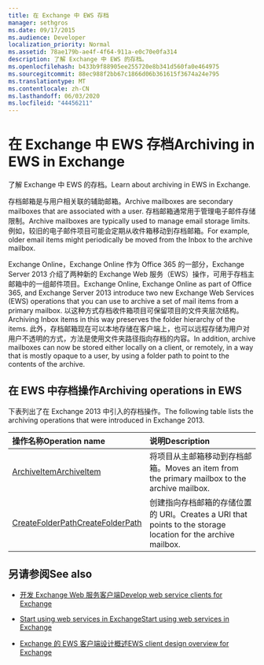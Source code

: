 ```yaml
---
title: 在 Exchange 中 EWS 存档
manager: sethgros
ms.date: 09/17/2015
ms.audience: Developer
localization_priority: Normal
ms.assetid: 78ae179b-ae4f-4f64-911a-e0c70e0fa314
description: 了解 Exchange 中 EWS 的存档。
ms.openlocfilehash: b433b9f88905ee255720e8b341d560fa0e464975
ms.sourcegitcommit: 88ec988f2bb67c1866d06b361615f3674a24e795
ms.translationtype: MT
ms.contentlocale: zh-CN
ms.lasthandoff: 06/03/2020
ms.locfileid: "44456211"
---
```

# <a name="archiving-in-ews-in-exchange"></a><span data-ttu-id="5335d-103">在 Exchange 中 EWS 存档</span><span class="sxs-lookup"><span data-stu-id="5335d-103">Archiving in EWS in Exchange</span></span>

<span data-ttu-id="5335d-104">了解 Exchange 中 EWS 的存档。</span><span class="sxs-lookup"><span data-stu-id="5335d-104">Learn about archiving in EWS in Exchange.</span></span>
  
<span data-ttu-id="5335d-105">存档邮箱是与用户相关联的辅助邮箱。</span><span class="sxs-lookup"><span data-stu-id="5335d-105">Archive mailboxes are secondary mailboxes that are associated with a user.</span></span> <span data-ttu-id="5335d-106">存档邮箱通常用于管理电子邮件存储限制。</span><span class="sxs-lookup"><span data-stu-id="5335d-106">Archive mailboxes are typically used to manage email storage limits.</span></span> <span data-ttu-id="5335d-107">例如，较旧的电子邮件项目可能会定期从收件箱移动到存档邮箱。</span><span class="sxs-lookup"><span data-stu-id="5335d-107">For example, older email items might periodically be moved from the Inbox to the archive mailbox.</span></span> 
  
<span data-ttu-id="5335d-108">Exchange Online，Exchange Online 作为 Office 365 的一部分，Exchange Server 2013 介绍了两种新的 Exchange Web 服务（EWS）操作，可用于存档主邮箱中的一组邮件项目。</span><span class="sxs-lookup"><span data-stu-id="5335d-108">Exchange Online, Exchange Online as part of Office 365, and Exchange Server 2013 introduce two new Exchange Web Services (EWS) operations that you can use to archive a set of mail items from a primary mailbox.</span></span> <span data-ttu-id="5335d-109">以这种方式存档收件箱项目可保留项目的文件夹层次结构。</span><span class="sxs-lookup"><span data-stu-id="5335d-109">Archiving Inbox items in this way preserves the folder hierarchy of the items.</span></span> <span data-ttu-id="5335d-110">此外，存档邮箱现在可以本地存储在客户端上，也可以远程存储为用户对用户不透明的方式，方法是使用文件夹路径指向存档的内容。</span><span class="sxs-lookup"><span data-stu-id="5335d-110">In addition, archive mailboxes can now be stored either locally on a client, or remotely, in a way that is mostly opaque to a user, by using a folder path to point to the contents of the archive.</span></span>
  
## <a name="archiving-operations-in-ews"></a><span data-ttu-id="5335d-111">在 EWS 中存档操作</span><span class="sxs-lookup"><span data-stu-id="5335d-111">Archiving operations in EWS</span></span>

<span data-ttu-id="5335d-112">下表列出了在 Exchange 2013 中引入的存档操作。</span><span class="sxs-lookup"><span data-stu-id="5335d-112">The following table lists the archiving operations that were introduced in Exchange 2013.</span></span> 
  
|<span data-ttu-id="5335d-113">**操作名称**</span><span class="sxs-lookup"><span data-stu-id="5335d-113">**Operation name**</span></span>|<span data-ttu-id="5335d-114">**说明**</span><span class="sxs-lookup"><span data-stu-id="5335d-114">**Description**</span></span>|
|:-----|:-----|
|[<span data-ttu-id="5335d-115">ArchiveItem</span><span class="sxs-lookup"><span data-stu-id="5335d-115">ArchiveItem</span></span>](https://msdn.microsoft.com/library/1af216b3-13ea-498e-b4fc-23513755d731%28Office.15%29.aspx) <br/> |<span data-ttu-id="5335d-116">将项目从主邮箱移动到存档邮箱。</span><span class="sxs-lookup"><span data-stu-id="5335d-116">Moves an item from the primary mailbox to the archive mailbox.</span></span>  <br/> |
|[<span data-ttu-id="5335d-117">CreateFolderPath</span><span class="sxs-lookup"><span data-stu-id="5335d-117">CreateFolderPath</span></span>](https://msdn.microsoft.com/library/5a10aa5e-3f25-4ec3-a0b9-284c30918a1f%28Office.15%29.aspx) <br/> |<span data-ttu-id="5335d-118">创建指向存档邮箱的存储位置的 URI。</span><span class="sxs-lookup"><span data-stu-id="5335d-118">Creates a URI that points to the storage location for the archive mailbox.</span></span>  <br/> |
   
## <a name="see-also"></a><span data-ttu-id="5335d-119">另请参阅</span><span class="sxs-lookup"><span data-stu-id="5335d-119">See also</span></span>

- [<span data-ttu-id="5335d-120">开发 Exchange Web 服务客户端</span><span class="sxs-lookup"><span data-stu-id="5335d-120">Develop web service clients for Exchange</span></span>](develop-web-service-clients-for-exchange.md)
    
- [<span data-ttu-id="5335d-121">Start using web services in Exchange</span><span class="sxs-lookup"><span data-stu-id="5335d-121">Start using web services in Exchange</span></span>](start-using-web-services-in-exchange.md)
    
- [<span data-ttu-id="5335d-122">Exchange 的 EWS 客户端设计概述</span><span class="sxs-lookup"><span data-stu-id="5335d-122">EWS client design overview for Exchange</span></span>](ews-client-design-overview-for-exchange.md)
    

